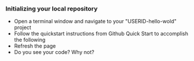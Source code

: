 
### Initializing your local repository

* Open a terminal window and navigate to your "USERID-hello-wold" project
* Follow the quickstart instructions from Github Quick Start to accomplish the following
* Refresh the page
* Do you see your code?  Why not?


